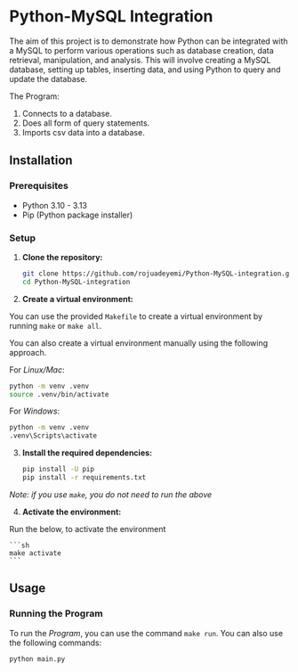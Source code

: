 # Python-MySQL Integration

The aim of this project is to demonstrate how Python can be integrated with a MySQL to perform various operations such as database creation, data retrieval, manipulation, and analysis. This will involve creating a MySQL database, setting up tables, inserting data, and using Python to query and update the database.


The Program:

1. Connects to a database.
1. Does all form of query statements.
1. Imports csv data into a database.


## Installation

### Prerequisites

- Python 3.10 - 3.13
- Pip (Python package installer)

### Setup

1. **Clone the repository:**

    ```sh
    git clone https://github.com/rojuadeyemi/Python-MySQL-integration.git
    cd Python-MySQL-integration
    ```

2. **Create a virtual environment:**

You can use the provided `Makefile` to create a virtual environment by running `make` or `make all`.

You can also create a virtual environment manually using the following approach.

For *Linux/Mac*:

```sh
python -m venv .venv
source .venv/bin/activate 
```

For *Windows*:
    
```sh
python -m venv .venv
.venv\Scripts\activate
```

3. **Install the required dependencies:**

    ```sh
    pip install -U pip
    pip install -r requirements.txt
    ```
*Note: if you use `make`, you do not need to run the above*

4. **Activate the environment:**

Run the below, to activate the environment

    ```sh
    make activate
    ```

## Usage

### Running the Program

To run the *Program*, you can use the command `make run`. You can also use the following commands:

```sh
python main.py
```
